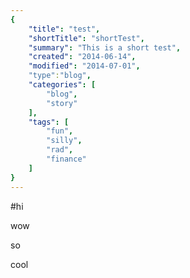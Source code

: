 ```yaml
---
{
    "title": "test",
    "shortTitle": "shortTest",
    "summary": "This is a short test",
    "created": "2014-06-14",
    "modified": "2014-07-01",
    "type":"blog",
    "categories": [
        "blog",
        "story"
    ],
    "tags": [
        "fun",
        "silly",
        "rad",
        "finance"
    ]
}
---
```


#hi

wow

so 

cool